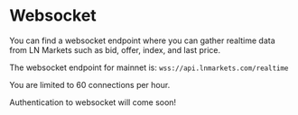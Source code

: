 # Websocket

You can find a websocket endpoint where you can gather realtime data from LN Markets such as bid, offer, index, and last price.

The websocket endpoint for mainnet is: `wss://api.lnmarkets.com/realtime`

You are limited to 60 connections per hour.

Authentication to websocket will come soon!
